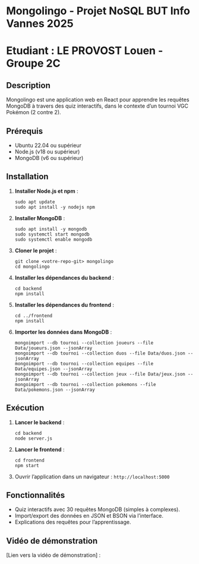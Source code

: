 # Mongolingo - Projet NoSQL BUT Info Vannes 2025
# Etudiant : LE PROVOST Louen - Groupe 2C

## Description
Mongolingo est une application web en React pour apprendre les requêtes MongoDB à travers des quiz interactifs, dans le contexte d’un tournoi VGC Pokémon (2 contre 2).

## Prérequis
- Ubuntu 22.04 ou supérieur
- Node.js (v18 ou supérieur)
- MongoDB (v6 ou supérieur)

## Installation
1. **Installer Node.js et npm** :
   ```
   sudo apt update
   sudo apt install -y nodejs npm
   ```

2. **Installer MongoDB** :
   ```
   sudo apt install -y mongodb
   sudo systemctl start mongodb
   sudo systemctl enable mongodb
   ```

3. **Cloner le projet** :
   ```
   git clone <votre-repo-git> mongolingo
   cd mongolingo
   ```

4. **Installer les dépendances du backend** :
   ```
   cd backend
   npm install
   ```

5. **Installer les dépendances du frontend** :
   ```
   cd ../frontend
   npm install
   ```

6. **Importer les données dans MongoDB** :
   ```
   mongoimport --db tournoi --collection joueurs --file Data/joueurs.json --jsonArray
   mongoimport --db tournoi --collection duos --file Data/duos.json --jsonArray
   mongoimport --db tournoi --collection equipes --file Data/equipes.json --jsonArray
   mongoimport --db tournoi --collection jeux --file Data/jeux.json --jsonArray
   mongoimport --db tournoi --collection pokemons --file Data/pokemons.json --jsonArray
   ```

## Exécution
1. **Lancer le backend** :
   ```
   cd backend
   node server.js
   ```

2. **Lancer le frontend** :
   ```
   cd frontend
   npm start
   ```

3. Ouvrir l’application dans un navigateur : `http://localhost:5000`

## Fonctionnalités
- Quiz interactifs avec 30 requêtes MongoDB (simples à complexes).
- Import/export des données en JSON et BSON via l’interface.
- Explications des requêtes pour l’apprentissage.

## Vidéo de démonstration
[Lien vers la vidéo de démonstration] : 

